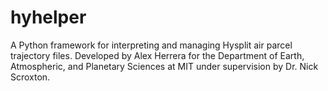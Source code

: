 # hyhelper
A Python framework for interpreting and managing Hysplit air parcel trajectory files.
Developed by Alex Herrera for the Department of Earth, Atmospheric, and Planetary Sciences at MIT under supervision by Dr. Nick Scroxton.
